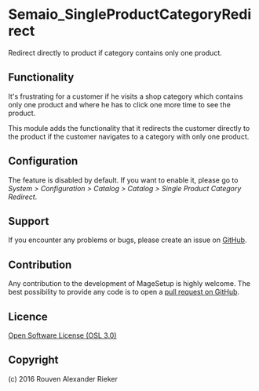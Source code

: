 Semaio_SingleProductCategoryRedirect
====================================

Redirect directly to product if category contains only one product.

Functionality
-------------

It's frustrating for a customer if he visits a shop category which contains only one product and where he has
to click one more time to see the product.

This module adds the functionality that it redirects the customer directly to the product if the customer navigates
to a category with only one product.

Configuration
-------------

The feature is disabled by default. If you want to enable it, please go to *System > Configuration > Catalog > Catalog > Single Product Category Redirect*.

Support
-------
If you encounter any problems or bugs, please create an issue on [GitHub](https://github.com/semaio/Magento1-SingleProductCategoryRedirect/issues).

Contribution
------------
Any contribution to the development of MageSetup is highly welcome. The best possibility to provide any code is to open a [pull request on GitHub](https://help.github.com/articles/using-pull-requests).

Licence
-------
[Open Software License (OSL 3.0)](http://opensource.org/licenses/osl-3.0.php)

Copyright
---------
(c) 2016 Rouven Alexander Rieker
